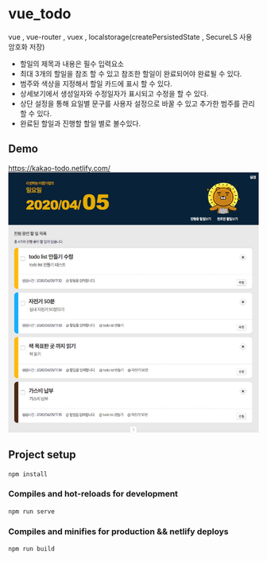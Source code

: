 # vue_todo
vue , vue-router , vuex , localstorage(createPersistedState , SecureLS 사용 암호화 저장)

* 할일의 제목과 내용은 필수 입력요소
* 최대 3개의 할일을 참조 할 수 있고 참조한 할일이 완료되어야 완료될 수 있다.
* 범주와 색상을 지정해서 할일 카드에 표시 할 수 있다.
* 상세보기에서 생성일자와 수정일자가 표시되고 수정을 할 수 있다.
* 상단 설정을 통해 요일별 문구를 사용자 설정으로 바꿀 수 있고 추가한 범주를 관리할 수 있다.
* 완료된 할일과 진행할 할일 별로 볼수있다.

## Demo
https://kakao-todo.netlify.com/
<img src="./demo.jpg" width="600">

## Project setup
```
npm install
```

### Compiles and hot-reloads for development
```
npm run serve
```

### Compiles and minifies for production && netlify deploys
```
npm run build
```

